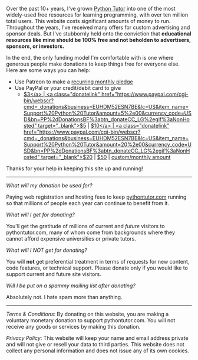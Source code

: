 Over the past 10+ years, I've grown [Python Tutor](http://pythontutor.com/) into one of the most widely-used free resources for learning programming, with over ten million total users. This website costs significant amounts of money to run. Throughout the
years, I've received many offers for custom advertising and sponsor deals. But I've stubbornly held onto the conviction that **educational resources like mine should be 100% free and not beholden to advertisers, sponsors, or investors.**

In the end, the only funding model I'm comfortable with is one where generous people make donations to keep things free for everyone else. Here are some ways you can help:

- Use Patreon to make a <a class="donatelink" href="https://www.patreon.com/pgbovine" target="_blank">recurring monthly pledge</a>
- Use PayPal or your credit/debit card to give
  - <a class="donatelink" href="https://www.paypal.com/cgi-bin/webscr?cmd=_donations&business=EUHDM52ESN7BE&lc=US&item_name=Support%20Python%20Tutor&amount=3%2e00&currency_code=USD&bn=PP%2dDonationsBF%3abtn_donateCC_LG%2egif%3aNonHosted" target="_blank">$3</a> |
  <a class="donatelink" href="https://www.paypal.com/cgi-bin/webscr?cmd=_donations&business=EUHDM52ESN7BE&lc=US&item_name=Support%20Python%20Tutor&amount=5%2e00&currency_code=USD&bn=PP%2dDonationsBF%3abtn_donateCC_LG%2egif%3aNonHosted" target="_blank">$5</a> |
  <a class="donatelink" href="https://www.paypal.com/cgi-bin/webscr?cmd=_donations&business=EUHDM52ESN7BE&lc=US&item_name=Support%20Python%20Tutor&amount=10%2e00&currency_code=USD&bn=PP%2dDonationsBF%3abtn_donateCC_LG%2egif%3aNonHosted" target="_blank">$10</a> |
  <a class="donatelink" href="https://www.paypal.com/cgi-bin/webscr?cmd=_donations&business=EUHDM52ESN7BE&lc=US&item_name=Support%20Python%20Tutor&amount=20%2e00&currency_code=USD&bn=PP%2dDonationsBF%3abtn_donateCC_LG%2egif%3aNonHosted" target="_blank">$20</a> |
  <a class="donatelink" href="https://www.paypal.com/cgi-bin/webscr?cmd=_donations&business=EUHDM52ESN7BE&lc=US&item_name=Support%20Python%20Tutor&amount=50%2e00&currency_code=USD&bn=PP%2dDonationsBF%3abtn_donateCC_LG%2egif%3aNonHosted" target="_blank">$50</a> |
  <a href="https://www.paypal.com/cgi-bin/webscr?cmd=_donations&business=EUHDM52ESN7BE&lc=US&item_name=Support%20Python%20Tutor&currency_code=USD&bn=PP%2dDonationsBF%3abtn_donateCC_LG%2egif%3aNonHosted"
    target="_blank">custom/monthly amount</a>

Thanks for your help in keeping this site up and running!

---

*What will my donation be used for?*

Paying web registration and hosting fees to keep [pythontutor.com](http://pythontutor.com/) running so that millions of people each year can continue to benefit from it.


*What will I get for donating?*

You'll get the gratitude of millions of current and *future* visitors to pythontutor.com, many of whom come from backgrounds where they cannot afford expensive universities or private tutors.


*What will I NOT get for donating?*

You will **not** get preferential treatment in terms of requests for new content, code features, or technical support. Please donate only if you would like to support current and future site visitors.


*Will I be put on a spammy mailing list after donating?*

Absolutely not. I hate spam more than anything.

---

*Terms & Conditions*: By donating on this website, you are making a voluntary monetary donation to support pythontutor.com. You will not receive any goods or services by making this donation.

*Privacy Policy*: This website will keep your name and email address private and will not give or resell your data to third parties. This website does not collect any personal information and does not issue any of its own cookies.
